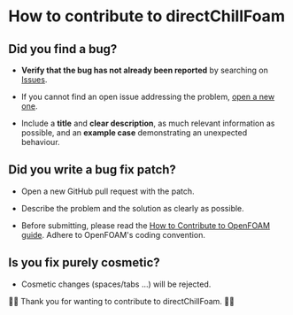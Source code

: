 # How to contribute to directChillFoam

## **Did you find a bug?**

* **Verify  that the bug has not already been reported** by searching on [Issues](https://github.com/blebon/directChillFoam/issues).

* If you cannot find an open issue addressing the problem, [open a new one](https://github.com/blebon/directChillFoam/issues/new).

* Include a **title** and **clear description**, as much relevant information as possible, and an **example case** demonstrating an unexpected behaviour.

## **Did you write a bug fix patch?**

* Open a new GitHub pull request with the patch.

* Describe the problem and the solution as clearly as possible.

* Before submitting, please read the [How to Contribute to OpenFOAM guide](https://openfoam.org/dev/how-to-contribute/). Adhere to OpenFOAM's coding convention.

## **Is you fix purely cosmetic?**

* Cosmetic changes (spaces/tabs ...) will be rejected.

👋👋 Thank you for wanting to contribute to directChillFoam. 👋👋

